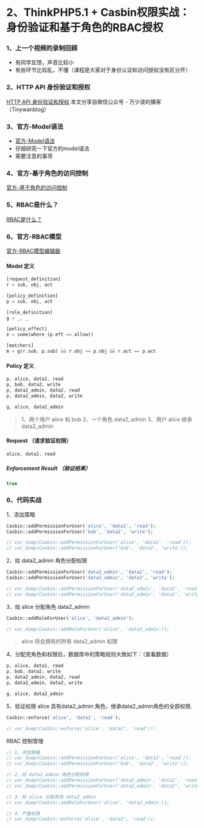 # 2、ThinkPHP5.1 + Casbin权限实战：身份验证和基于角色的RBAC授权

### 1、上一个视频的录制回顾
* 有同学反馈，声音比较小  
* 有些环节比较乱，不懂（课程是大家对于身份认证和访问授权没有区分开）  

### 2、HTTP API 身份验证和授权

 [HTTP API 身份验证和授权](https://cloud.tencent.com/developer/article/1695510) 本文分享自微信公众号 - 万少波的播客（Tinywanblog）

### 3、官方-Model语法
* [官方-Model语法](https://casbin.org/docs/zh-CN/syntax-for-models)
* 仔细研究一下官方的model语法 
* 需要注意的事项 

### 4、官方-基于角色的访问控制
[官方-基于角色的访问控制](https://casbin.org/docs/zh-CN/rbac)
### 5、RBAC是什么？
[RBAC是什么？](https://www.cnblogs.com/niuli1987/p/9871182.html)
### 6、官方-RBAC模型
[官方-RBAC模型编辑器](https://casbin.org/zh-CN/editor)

#### Model 定义
```php
[request_definition]
r = sub, obj, act

[policy_definition]
p = sub, obj, act

[role_definition]
g = _, _

[policy_effect]
e = some(where (p.eft == allow))

[matchers]
m = g(r.sub, p.sub) && r.obj == p.obj && r.act == p.act
```

#### Policy 定义
```php
p, alice, data1, read
p, bob, data2, write
p, data2_admin, data2, read
p, data2_admin, data2, write

g, alice, data2_admin
```
> 1、两个用户 alice 和 bob
> 2、一个角色 data2_admin
> 3、用户 alice 继承 data2_admin 

#### Request （请求验证权限）
```php
alice, data2, read
```

##### Enforcement Result （验证结果）
```php
true
```

### 6、代码实战

1、添加策略
```php
Casbin::addPermissionForUser('alice', 'data1', 'read');
Casbin::addPermissionForUser('bob', 'data2', 'write');

// var_dump(Casbin::addPermissionForUser('alice', 'data1', 'read'));
// var_dump(Casbin::addPermissionForUser('bob', 'data2', 'write'));
```

2、给 data2_admin 角色分配权限
```php
Casbin::addPermissionForUser('data2_admin', 'data2', 'read');
Casbin::addPermissionForUser('data2_admin', 'data2', 'write');

// var_dump(Casbin::addPermissionForUser('data2_admin', 'data2', 'read'));
// var_dump(Casbin::addPermissionForUser('data2_admin', 'data2', 'write'));
```

3、给 alice 分配角色 data2_admin
```php
Casbin::addRoleForUser('alice', 'data2_admin');

// var_dump(Casbin::addRoleForUser('alice', 'data2_admin'));
```
> alice 将会拥有的所有 data2_admin 权限

4、分配完角色和权限后，数据库中的策略规则大致如下：（查看数据）

```php
p, alice, data1, read
p, bob, data2, write
p, data2_admin, data2, read
p, data2_admin, data2, write

g, alice, data2_admin
```

5、验证权限
alice 具有data2_admin 角色，继承data2_admin角色的全部权限.
```php
Casbin::enforce('alice', 'data2', 'read');

// var_dump(Casbin::enforce('alice', 'data2', 'read'));
```

RBAC 控制管理
```php
// 1、添加策略
// var_dump(Casbin::addPermissionForUser('alice', 'data1', 'read'));
// var_dump(Casbin::addPermissionForUser('bob', 'data2', 'write'));

// 2、给 data2_admin 角色分配权限
// var_dump(Casbin::addPermissionForUser('data2_admin', 'data2', 'read'));
// var_dump(Casbin::addPermissionForUser('data2_admin', 'data2', 'write'));

// 3、给 alice 分配角色 data2_admin
// var_dump(Casbin::addRoleForUser('alice', 'data2_admin')); 

// 4、严重权限
// var_dump(Casbin::enforce('alice', 'data2', 'read'));
```